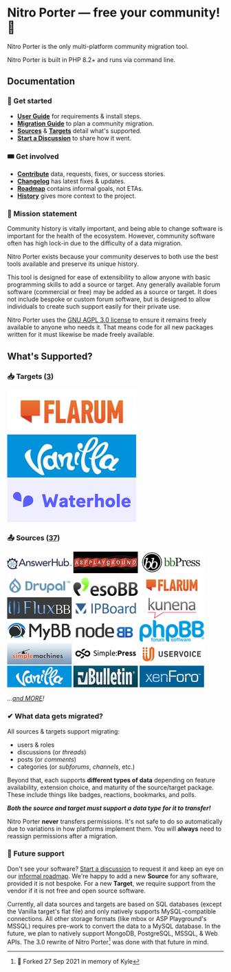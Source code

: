 Nitro Porter — free your community! 🚀
==============

Nitro Porter is the only multi-platform community migration tool. 

Nitro Porter is built in PHP 8.2+ and runs via command line.

## Documentation

### 🚥 Get started

* [**User Guide**](https://nitroporter.org/guide) for requirements & install steps.
* [**Migration Guide**](https://nitroporter.org/migrations) to plan a community migration.
* [**Sources**](https://nitroporter.org/sources) & [**Targets**](https://nitroporter.org/targets) detail what's supported.
* [**Start a Discussion**](https://github.com/linc/nitro-porter/discussions) to share how it went.

### 🎟️ Get involved

* [**Contribute**](docs/contribute.md) data, requests, fixes, or success stories.
* [**Changelog**](CHANGELOG.md) has latest fixes & updates.
* [**Roadmap**](https://github.com/users/linc/projects/2) contains informal goals, not ETAs.
* [**History**](docs/history.md) gives more context to the project.

### 🚀 Mission statement

Community history is vitally important, and being able to change software is important for the health of the ecosystem.
However, community software often has high lock-in due to the difficulty of a data migration.

Nitro Porter exists because your community deserves to both use the best tools available and preserve its unique history.

This tool is designed for ease of extensibility to allow anyone with basic programming skills to add a source or target.
Any generally available forum software (commercial or free) may be added as a source or target.
It does not include bespoke or custom forum software, but is designed to allow individuals to create such support easily for their private use.

Nitro Porter uses the [GNU AGPL 3.0 license](COPYING) to ensure it remains freely available to anyone who needs it.
That means code for all new packages written for it must likewise be made freely available.

## What's Supported?

### 📥 Targets ([3](https://nitroporter.org/targets))

![Flarum](docs/assets/logos/flarum-300x100.png)
![Vanilla](docs/assets/logos/vanilla-300x100.png)
![Waterhole](docs/assets/logos/waterhole-300x100.png)

### 📤 Sources ([37](https://nitroporter.org/sources))

![AnswerHub](docs/assets/logos/answerhub-150x50.jpg)
![ASPPlayground.NET](docs/assets/logos/aspplayground-150x50.png)
![bbPress](docs/assets/logos/bbpress-150x50.png)
![Drupal](docs/assets/logos/drupal-150x50.jpeg)
![esoTalk](docs/assets/logos/esotalk-150x50.png)
![Flarum](docs/assets/logos/flarum-150x50.png)
![FluxBB](docs/assets/logos/fluxbb-150x50.png)
![IPBoard](docs/assets/logos/ipboard-150x50.png)
![Kunena](docs/assets/logos/kunena-150x50.jpg)
![MyBB](docs/assets/logos/mybb-150x50.png)
![NodeBB](docs/assets/logos/nodebb-150x50.png)
![phpBB](docs/assets/logos/phpbb-150x50.png)
![Simple Machines (SMF)](docs/assets/logos/smf-150x50.jpeg)
![SimplePress](docs/assets/logos/simplepress-150x50.png)
![Uservoice](docs/assets/logos/uservoice-150x50.jpeg)
![Vanilla](docs/assets/logos/vanilla-150x50.png)
![vBulletin](docs/assets/logos/vbulletin-150x50.jpeg)
![XenForo](docs/assets/logos/xenforo-150x50.jpeg)

_...[and MORE](https://nitroporter.org/sources)!_

### ✔ What data gets migrated?

All sources & targets support migrating:
* users & roles
* discussions (or _threads_)
* posts (or _comments_)
* categories (or _subforums_, _channels_, etc.)

Beyond that, each supports **different types of data** depending on feature availability, extension choice, and maturity of the source/target package.
These include things like badges, reactions, bookmarks, and polls.

**_Both the source and target must support a data type for it to transfer!_**

Nitro Porter **never** transfers permissions. It's not safe to do so automatically due to variations in how platforms implement them.
You will **always** need to reassign permissions after a migration.

### 🔭 Future support

Don't see your software? [Start a discussion](https://github.com/linc/nitro-porter/discussions/new) to request it and keep an eye on our [informal roadmap](https://github.com/users/linc/projects/2).
We're happy to add a new **Source** for any software, provided it is not bespoke.
For a new **Target**, we require support from the vendor if it is not free and open source software.

Currently, all data sources and targets are based on SQL databases (except the Vanilla target's flat file)
and only natively supports MySQL-compatible connections. All other storage formats (like mbox or ASP Playground's MSSQL) 
requires pre-work to convert the data to a MySQL database. In the future, we plan to natively support MongoDB, PostgreSQL, MSSQL, & Web APIs. 
The 3.0 rewrite of Nitro Porter[^1] was done with that future in mind.

[^1]: 🚀 Forked 27 Sep 2021 in memory of Kyle
